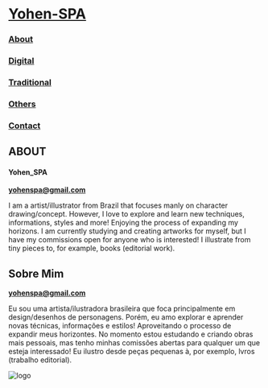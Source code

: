 # [Yohen-SPA](README.md)

### [About](About/index.md)

### [Digital](digital/index.md)

### [Traditional](traditional/index.md)

### [Others](Others/index.md)

### [Contact](Contact/index.md)

## ABOUT
#### Yohen_SPA
**yohenspa@gmail.com**

I am a artist/illustrator from Brazil that focuses manly on character drawing/concept. However, I love to explore and learn new techniques, informations, styles and more! Enjoying the process of expanding my horizons.
I am currently studying and creating artworks for myself, but I have my commissions open for anyone who is interested! I illustrate from tiny pieces to, for example, books (editorial work).
## Sobre Mim
**yohenspa@gmail.com**

Eu sou uma artista/ilustradora brasileira que foca principalmente em design/desenhos de personagens. Porém, eu amo explorar e aprender novas técnicas, informações e estilos! Aproveitando o processo de expandir meus horizontes.
No momento estou estudando e criando obras mais pessoais, mas tenho minhas comissões abertas para qualquer um que esteja interessado! Eu ilustro desde peças pequenas à, por exemplo, lvros (trabalho editorial).

![logo](https://github.com/Yohen-SPA/Yohen-SPA.github.io/assets/162649023/fee1079d-d1e2-4b33-abc7-cdad82380686)
